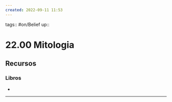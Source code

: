 ```yaml
---
created: 2022-09-11 11:53
---
```

tags:: #on/Belief 
up::
# 22.00 Mitologia
## Recursos
### Libros
- 
___
